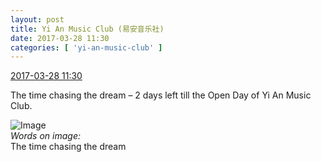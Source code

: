 ```yaml
---
layout: post
title: Yi An Music Club (易安音乐社)
date: 2017-03-28 11:30
categories: [ 'yi-an-music-club' ]
---
```


<div class="weibo-info">
  <a href="http://weibo.com/6094546964/EBRsvwoph">2017-03-28 11:30</a>
</div>

The time chasing the dream – 2 days left till the Open Day of Yi An Music Club.

<!-- more -->

![Image](http://wx1.sinaimg.cn/mw690/006Es64Agy1fe2djauiyej30u01hc1kx.jpg)  
*Words on image:*  
The time chasing the dream
